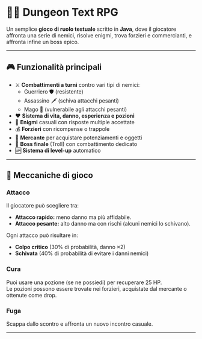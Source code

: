 # 🧙‍♂️ Dungeon Text RPG

Un semplice **gioco di ruolo testuale** scritto in **Java**, dove il giocatore affronta una serie di nemici, risolve enigmi, trova forzieri e commercianti, e affronta infine un boss epico.  

---

## 🎮 Funzionalità principali

- ⚔️ **Combattimenti a turni** contro vari tipi di nemici:
  - Guerriero 🛡️ (resistente)
  - Assassino 🗡️ (schiva attacchi pesanti)
  - Mago 🔮 (vulnerabile agli attacchi pesanti)
- ❤️ **Sistema di vita, danno, esperienza e pozioni**
- 🧩 **Enigmi** casuali con risposte multiple accettate
- 💰 **Forzieri** con ricompense o trappole
- 🧙 **Mercante** per acquistare potenziamenti e oggetti
- 👑 **Boss finale** (Troll) con combattimento dedicato
- 🆙 **Sistema di level-up** automatico

---

## 🧠 Meccaniche di gioco

### Attacco
Il giocatore può scegliere tra:
- **Attacco rapido:** meno danno ma più affidabile.  
- **Attacco pesante:** alto danno ma con rischi (alcuni nemici lo schivano).

Ogni attacco può risultare in:
- **Colpo critico** (30% di probabilità, danno ×2)
- **Schivata** (40% di probabilità di evitare i danni nemici)

### Cura
Puoi usare una pozione (se ne possiedi) per recuperare 25 HP.  
Le pozioni possono essere trovate nei forzieri, acquistate dal mercante o ottenute come drop.

### Fuga
Scappa dallo scontro e affronta un nuovo incontro casuale.

---
